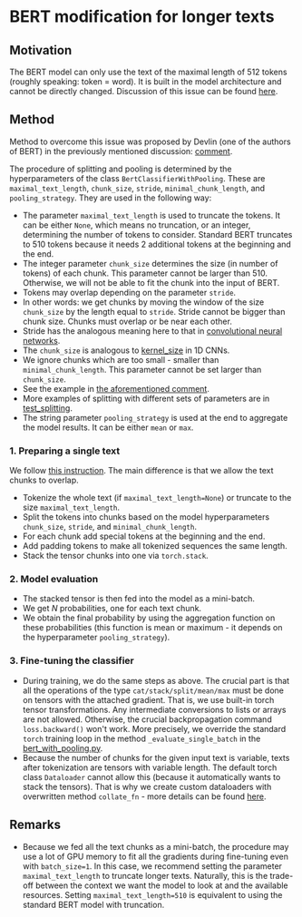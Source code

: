 # BERT modification for longer texts

## Motivation
The BERT model can only use the text of the maximal length of $512$ tokens (roughly speaking: token = word). It is built in the model architecture and cannot be directly changed. Discussion of this issue can be found [here](https://github.com/google-research/bert/issues/27).

## Method
Method to overcome this issue was proposed by Devlin (one of the authors of BERT) in the previously mentioned discussion: [comment](https://github.com/google-research/bert/issues/27#issuecomment-435265194).

The procedure of splitting and pooling is determined by the hyperparameters of the class `BertClassifierWithPooling`. These are `maximal_text_length`, `chunk_size`, `stride`, `minimal_chunk_length`,  and `pooling_strategy`.
They are used in the following way:
- The parameter `maximal_text_length` is used to truncate the tokens. It can be either `None`, which means no truncation, or an integer, determining the number of tokens to consider. Standard BERT truncates to $510$ tokens because it needs $2$ additional tokens at the beginning and the end.
- The integer parameter `chunk_size` determines the size (in number of tokens) of each chunk. This parameter cannot be larger than $510$. Otherwise, we will not be able to fit the chunk into the input of BERT.
- Tokens may overlap depending on the parameter `stride`.
- In other words: we get chunks by moving the window of the size `chunk_size` by the length equal to `stride`. Stride cannot be bigger than chunk size. Chunks must overlap or be near each other.
- Stride has the analogous meaning here to that in [convolutional neural networks](https://deepai.org/machine-learning-glossary-and-terms/stride).
- The `chunk_size` is analogous to [kernel_size](https://pytorch.org/docs/stable/generated/torch.nn.Conv1d.html) in 1D CNNs.
- We ignore chunks which are too small - smaller than `minimal_chunk_length`. This parameter cannot be set larger than `chunk_size`.
- See the example in [the aforementioned comment](https://github.com/google-research/bert/issues/27#issuecomment-435265194).
- More examples of splitting with different sets of parameters are in [test_splitting](../tests/model/test_splitting.py).
- The string parameter `pooling_strategy` is used at the end to aggregate the model results. It can be either `mean` or `max`.

### 1. Preparing a single text
We follow [this instruction](https://www.kdnuggets.com/2021/04/apply-transformers-any-length-text.html). The main difference is that we allow the text chunks to overlap.
- Tokenize the whole text (if `maximal_text_length=None`) or truncate to the size `maximal_text_length`.
- Split the tokens into chunks based on the model hyperparameters `chunk_size`, `stride`, and `minimal_chunk_length`.
- For each chunk add special tokens at the beginning and the end.
- Add padding tokens to make all tokenized sequences the same length.
- Stack the tensor chunks into one via `torch.stack`.

### 2. Model evaluation
- The stacked tensor is then fed into the model as a mini-batch.
- We get $N$ probabilities, one for each text chunk.
- We obtain the final probability by using the aggregation function on these probabilities (this function is mean or maximum - it depends on the hyperparameter `pooling_strategy`).

### 3. Fine-tuning the classifier
- During training, we do the same steps as above. The crucial part is that all the operations of the type `cat/stack/split/mean/max` must be done on tensors with the attached gradient. That is, we use built-in torch tensor transformations. Any intermediate conversions to lists or arrays are not allowed. Otherwise, the crucial backpropagation command `loss.backward()` won't work. More precisely, we override the standard `torch` training loop in the method `_evaluate_single_batch` in the [bert_with_pooling.py](../lib/model/bert_with_pooling.py).
- Because the number of chunks for the given input text is variable, texts after tokenization are tensors with variable length. The default torch class `Dataloader` cannot allow this (because it automatically wants to stack the tensors). That is why we create custom dataloaders with overwritten method `collate_fn` - more details can be found [here](https://discuss.pytorch.org/t/dataloader-for-various-length-of-data/6418).

## Remarks
- Because we fed all the text chunks as a mini-batch, the procedure may use a lot of GPU memory to fit all the gradients during fine-tuning even with `batch_size=1`. In this case, we recommend setting the parameter `maximal_text_length` to truncate longer texts. Naturally, this is the trade-off between the context we want the model to look at and the available resources. Setting `maximal_text_length=510` is equivalent to using the standard BERT model with truncation.